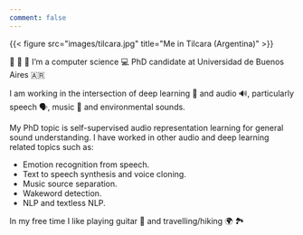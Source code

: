 ```yaml
---
comment: false
---
```

{{< figure src="images/tilcara.jpg" title="Me in Tilcara (Argentina)" >}}

:wave: :wave: :wave: I’m a computer science :computer: PhD candidate at Universidad de Buenos Aires :argentina:

I am working in the intersection of deep learning :brain: and audio :loud_sound:, particularly speech :speaking_head:, music :musical_score: and environmental sounds.

My PhD topic is self-supervised audio representation learning for general sound understanding.
I have worked in other audio and deep learning related topics such as:
* Emotion recognition from speech.
* Text to speech synthesis and voice cloning.
* Music source separation.
* Wakeword detection.
* NLP and textless NLP.

In my free time I like playing guitar :guitar: and travelling/hiking :earth_africa: :national_park: